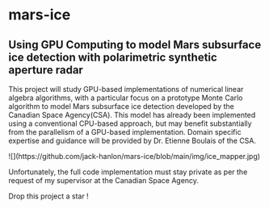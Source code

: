 # mars-ice
<h2>Using GPU Computing to model Mars subsurface ice detection with polarimetric synthetic aperture radar</h2>
<p>
This project will study GPU-based implementations of numerical linear algebra algorithms, with a particular focus on a prototype Monte Carlo algorithm to model Mars subsurface ice detection developed by the Canadian Space Agency(CSA). This model has already been implemented using a conventional CPU-based approach, but may benefit substantially from the parallelism of a GPU-based implementation. Domain specific expertise and guidance will be provided by Dr. Etienne Boulais of the CSA.
</p>
![](https://github.com/jack-hanlon/mars-ice/blob/main/img/ice_mapper.jpg)

Unfortunately, the full code implementation must stay private as per the request of my supervisor at the Canadian Space Agency.

Drop this project a star !
